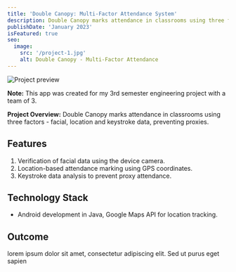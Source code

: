 ```yaml
---
title: 'Double Canopy: Multi-Factor Attendance System'
description: Double Canopy marks attendance in classrooms using three factors - facial, location and keystroke data, preventing proxies.
publishDate: 'January 2023'
isFeatured: true
seo:
  image:
    src: '/project-1.jpg'
    alt: Double Canopy - Multi-Factor Attendance
---
```


![Project preview](/project-1.jpg)

**Note:** This app was created for my 3rd semester engineering project with a team of 3.

**Project Overview:**
Double Canopy marks attendance in classrooms using three factors - facial, location and keystroke data, preventing proxies.

## Features

1. Verification of facial data using the device camera.
2. Location-based attendance marking using GPS coordinates.
3. Keystroke data analysis to prevent proxy attendance.

## Technology Stack

- Android development in Java, Google Maps API for location tracking.

## Outcome

lorem ipsum dolor sit amet, consectetur adipiscing elit. Sed ut purus eget sapien
